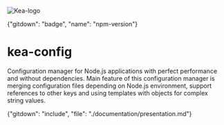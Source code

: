 ![Kea-logo](./img/kea-logo.png) 

{"gitdown": "badge", "name": "npm-version"}

kea-config
==========

Configuration manager for Node.js applications with perfect performance and without dependencies.
Main feature of this configuration manager is merging configuration files depending on Node.js environment,
support references to other keys and using templates with objects for complex string values.

{"gitdown": "include", "file": "./documentation/presentation.md"}